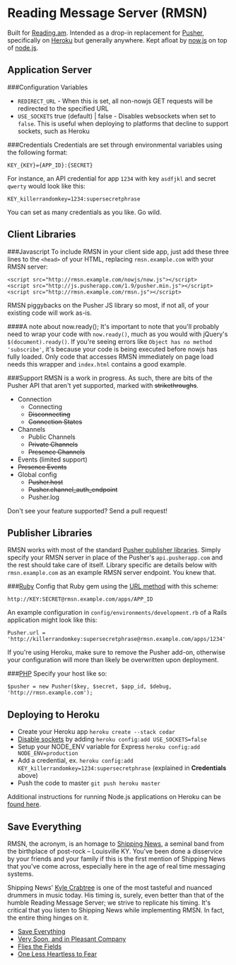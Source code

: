 Reading Message Server (RMSN)
=============================
Built for [Reading.am](http://reading.am).
Intended as a drop-in replacement for [Pusher](http://pusher.com),
specifically on [Heroku](http://www.heroku.com) but generally anywhere.
Kept afloat by [now.js](http://nowjs.com) on top of [node.js](http://nodejs.org).

Application Server
------------------
###Configuration Variables

* `REDIRECT_URL` - When this is set, all non-nowjs GET requests will be
  redirected to the specified URL
* `USE_SOCKETS` true (default) | false - Disables websockets when set to
  `false`. This is useful when deploying to platforms that decline to
  support sockets, such as Heroku

###Credentials
Credentials are set through environmental variables using the following
format:

    KEY_{KEY}={APP_ID}:{SECRET}

For instance, an API credential for app `1234` with key `asdfjkl` and
secret `qwerty` would look like this:

    KEY_killerrandomkey=1234:supersecretphrase

You can set as many credentials as you like. Go wild.

Client Libraries
----------------
###Javascript
To include RMSN in your client side app, just add these three lines to
the `<head>` of your HTML, replacing `rmsn.example.com` with your RMSN server:

    <script src="http://rmsn.example.com/nowjs/now.js"></script>
    <script src="http://js.pusherapp.com/1.9/pusher.min.js"></script>
    <script src="http://rmsn.example.com/rmsn.js"></script>

RMSN piggybacks on the Pusher JS library so most, if not all, of your
existing code will work as-is.

####A note about now.ready();
It's important to note that you'll probably need to wrap your code with
`now.ready()`, much as you would with jQuery's `$(document).ready()`.
If you're seeing errors like `Object has no method 'subscribe'`,
it's because your code is being executed before nowjs has fully loaded.
Only code that accesses RMSN immediately on page load needs this wrapper
and `index.html` contains a good example.

###Support
RMSN is a work in progress. As such, there are bits of the Pusher API
that aren't yet supported, marked with ~~strikethroughs~~.

* Connection
    * Connecting
    * ~~Disconnecting~~
    * ~~Connection States~~
* Channels
    * Public Channels
    * ~~Private Channels~~
    * ~~Presence Channels~~
* Events (limited support)
* ~~Presence Events~~
* Global config
    * ~~Pusher.host~~
    * ~~Pusher.channel_auth_endpoint~~
    * Pusher.log

Don't see your feature supported? Send a pull request!

Publisher Libraries
-------------------
RMSN works with most of the standard [Pusher publisher libraries](http://pusher.com/docs/rest_libraries).
Simply specify your RMSN server in place of the Pusher's `api.pusherapp.com`
and the rest should take care of itself. Library specific are details below
with `rmsn.example.com` as an example RMSN server endpoint. You knew that.

###[Ruby](https://github.com/pusher/pusher-gem)
Config that Ruby gem using the [URL method](https://github.com/pusher/pusher-gem/blob/master/lib/pusher.rb#L50)
with this scheme:

    http://KEY:SECRET@rmsn.example.com/apps/APP_ID

An example configuration in `config/environments/development.rb` of a
Rails application might look like this:

    Pusher.url = 'http://killerrandomkey:supersecretphrase@rmsn.example.com/apps/1234'

If you're using Heroku, make sure to remove the Pusher add-on, otherwise
your configuration will more than likely be overwritten upon deployment.

###[PHP](https://github.com/squeeks/Pusher-PHP)
Specify your host like so:

    $pusher = new Pusher($key, $secret, $app_id, $debug, 'http://rmsn.example.com');

Deploying to Heroku
-------------------

* Create your Heroku app `heroku create --stack cedar`
* [Disable sockets](https://twitter.com/#!/NowJsTeam/status/115861105032708096) by adding `heroku config:add USE_SOCKETS=false`
* Setup your NODE_ENV variable for Express `heroku config:add NODE_ENV=production`
* Add a credential, ex. `heroku config:add KEY_killerrandomkey=1234:supersecretphrase`
  (explained in **Credentials** above)
* Push the code to master `git push heroku master`

Additional instructions for running Node.js applications on Heroku can
be [found here](http://devcenter.heroku.com/articles/node-js).

Save Everything
---------------
RMSN, the acronym, is an homage to [Shipping News](http://www.shippingnews.org),
a seminal band from the birthplace of post-rock – Louisville KY.
You've been done a disservice by your friends and your family if this is
the first mention of Shipping News that you've come across,
especially here in the age of real time messaging systems.

Shipping News' [Kyle Crabtree](http://history.louisvillehardcore.com/index.php?title=Kyle_Crabtree) is one of the most tasteful and nuanced
drummers in music today. His timing is, surely, even better than that 
of the humble Reading Message Server; we strive to replicate his timing.
It's critical that you listen to Shipping News while implementing RMSN.
In fact, the entire thing hinges on it.

* [Save Everything](http://grooveshark.com/#/album/Save+Everything/649951)
* [Very Soon, and in Pleasant Company](http://grooveshark.com/#/album/Very+Soon+And+In+Pleasant+Company/459292)
* [Flies the Fields](http://grooveshark.com/#/album/Flies+The+Fields/248240)
* [One Less Heartless to Fear](http://shippingnews.bandcamp.com/album/one-less-heartless-to-fear)
